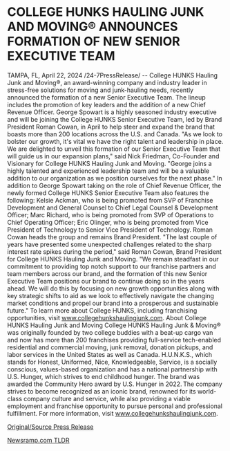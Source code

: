 # COLLEGE HUNKS HAULING JUNK AND MOVING® ANNOUNCES FORMATION OF NEW SENIOR EXECUTIVE TEAM

TAMPA, FL, April 22, 2024 /24-7PressRelease/ -- College HUNKS Hauling Junk and Moving®, an award-winning company and industry leader in stress-free solutions for moving and junk-hauling needs, recently announced the formation of a new Senior Executive Team. The lineup includes the promotion of key leaders and the addition of a new Chief Revenue Officer. George Spowart is a highly seasoned industry executive and will be joining the College HUNKS Senior Executive Team, led by Brand President Roman Cowan, in April to help steer and expand the brand that boasts more than 200 locations across the U.S. and Canada.   "As we look to bolster our growth, it's vital we have the right talent and leadership in place. We are delighted to unveil this formation of our Senior Executive Team that will guide us in our expansion plans," said Nick Friedman, Co-Founder and Visionary for College HUNKS Hauling Junk and Moving. "George joins a highly talented and experienced leadership team and will be a valuable addition to our organization as we position ourselves for the next phase."   In addition to George Spowart taking on the role of Chief Revenue Officer, the newly formed College HUNKS Senior Executive Team also features the following: Kelsie Ackman, who is being promoted from SVP of Franchise Development and General Counsel to Chief Legal Counsel & Development Officer; Marc Richard, who is being promoted from SVP of Operations to Chief Operating Officer; Eric Olinger, who is being promoted from Vice President of Technology to Senior Vice President of Technology. Roman Cowan heads the group and remains Brand President.   "The last couple of years have presented some unexpected challenges related to the sharp interest rate spikes during the period," said Roman Cowan, Brand President for College HUNKS Hauling Junk and Moving. "We remain steadfast in our commitment to providing top notch support to our franchise partners and team members across our brand, and the formation of this new Senior Executive Team positions our brand to continue doing so in the years ahead. We will do this by focusing on new growth opportunities along with key strategic shifts to aid as we look to effectively navigate the changing market conditions and propel our brand into a prosperous and sustainable future."   To learn more about College HUNKS, including franchising opportunities, visit www.collegehunkshaulingjunk.com.  About College HUNKS Hauling Junk and Moving  College HUNKS Hauling Junk & Moving® was originally founded by two college buddies with a beat-up cargo van and now has more than 200 franchises providing full-service tech-enabled residential and commercial moving, junk removal, donation pickups, and labor services in the United States as well as Canada. H.U.N.K.S., which stands for Honest, Uniformed, Nice, Knowledgeable, Service, is a socially conscious, values-based organization and has a national partnership with U.S. Hunger, which strives to end childhood hunger. The brand was awarded the Community Hero award by U.S. Hunger in 2022. The company strives to become recognized as an iconic brand, renowned for its world-class company culture and service, while also providing a viable employment and franchise opportunity to pursue personal and professional fulfillment.   For more information, visit www.collegehunkshaulingjunk.com. 

[Original/Source Press Release](https://www.24-7pressrelease.com/press-release/510222/college-hunks-hauling-junk-and-moving-announces-formation-of-new-senior-executive-team) 

[Newsramp.com TLDR](https://newsramp.com/None) 